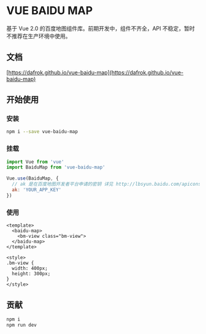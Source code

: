 # VUE BAIDU MAP

基于 Vue 2.0 的百度地图组件库。前期开发中，组件不齐全，API 不稳定，暂时不推荐在生产环境中使用。

## 文档

[https://dafrok.github.io/vue-baidu-map](https://dafrok.github.io/vue-baidu-map)

## 开始使用

### 安装

```bash
npm i --save vue-baidu-map
```

### 挂载

```javascript
import Vue from 'vue'
import BaiduMap from 'vue-baidu-map'

Vue.use(BaiduMap, {
  // ak 是在百度地图开发者平台申请的密钥 详见 http://lbsyun.baidu.com/apiconsole/key */
  ak: 'YOUR_APP_KEY'
})
```

### 使用
```vue
<template>
  <baidu-map>
    <bm-view class="bm-view">
  </baidu-map>
</template>

<style>
.bm-view {
  width: 400px;
  height: 300px;
}
</style>
```

## 贡献

```bash
npm i
npm run dev
```
